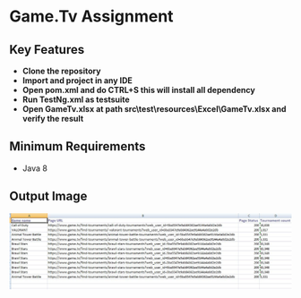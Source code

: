 # Game.Tv Assignment #


## Key Features
- **Clone the repository**
- **Import and project in any IDE**
- **Open pom.xml and do CTRL+S this will install all dependency**
- **Run TestNg.xml as testsuite**
- **Open GameTv.xlsx at path src\test\resources\Excel\GameTv.xlsx and verify the result**

## Minimum Requirements
- Java 8

## Output Image
![Output](src/test/resources/Excel/GamesList.JPG)
